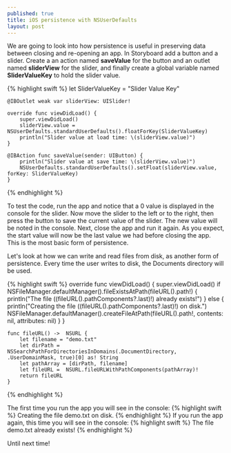 ```yaml
---
published: true
title: iOS persistence with NSUserDefaults
layout: post
---
```

We are going to look into how persistence is useful in preserving data between closing and re-opening an app. In Storyboard add a button and a slider. Create a an action named __saveValue__ for the button and an outlet named __sliderView__ for the slider, and finally create a global variable named __SliderValueKey__ to hold the slider value.

{% highlight swift %}
    let SliderValueKey = "Slider Value Key"
    
    @IBOutlet weak var sliderView: UISlider!
    
    override func viewDidLoad() {
        super.viewDidLoad()
        sliderView.value = NSUserDefaults.standardUserDefaults().floatForKey(SliderValueKey)
        println("Slider value at load time: \(sliderView.value)")
    }
    
    @IBAction func saveValue(sender: UIButton) {
        println("Slider value at save time: \(sliderView.value)")
        NSUserDefaults.standardUserDefaults().setFloat(sliderView.value, forKey: SliderValueKey)
    }
{% endhighlight %}

To test the code, run the app and notice that a 0 value is displayed in the console for the slider. Now move the slider to the left or to the right, then press the button to save the current value of the slider. The new value will be noted in the console. Next, close the app and run it again. As you expect, the start value will now be the last value we had before closing the app. This is the most basic form of persistence.

Let's look at how we can write and read files from disk, as another form of persistence. Every time the user writes to disk, the Documents directory will be used.

{% highlight swift %}
override func viewDidLoad() {
        super.viewDidLoad()
        if NSFileManager.defaultManager().fileExistsAtPath(fileURL().path!) {
            println("The file \((fileURL().pathComponents?.last)!) already exists!")
        } else {
            println("Creating the file \((fileURL().pathComponents?.last)!) on disk.")
            NSFileManager.defaultManager().createFileAtPath(fileURL().path!, contents: nil, attributes: nil)
        }
    }
    
    func fileURL() ->  NSURL {
        let filename = "demo.txt"
        let dirPath = NSSearchPathForDirectoriesInDomains(.DocumentDirectory, .UserDomainMask, true)[0] as! String
        let pathArray = [dirPath, filename]
        let fileURL =  NSURL.fileURLWithPathComponents(pathArray)!
        return fileURL
    }
{% endhighlight %}

The first time you run the app you will see in the console:
{% highlight swift %}
    Creating the file demo.txt on disk.
{% endhighlight %}
If you run the app again, this time you will see in the console:
{% highlight swift %}
    The file demo.txt already exists!
{% endhighlight %}

Until next time!
